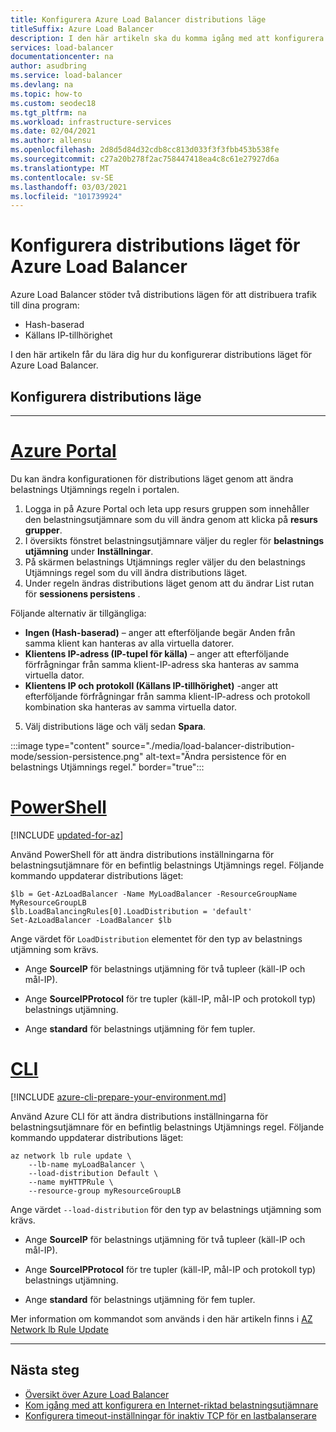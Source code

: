 ```yaml
---
title: Konfigurera Azure Load Balancer distributions läge
titleSuffix: Azure Load Balancer
description: I den här artikeln ska du komma igång med att konfigurera distributions läget för Azure Load Balancer att stödja Källans IP-tillhörighet.
services: load-balancer
documentationcenter: na
author: asudbring
ms.service: load-balancer
ms.devlang: na
ms.topic: how-to
ms.custom: seodec18
ms.tgt_pltfrm: na
ms.workload: infrastructure-services
ms.date: 02/04/2021
ms.author: allensu
ms.openlocfilehash: 2d8d5d84d32cdb8cc813d033f3f3fbb453b538fe
ms.sourcegitcommit: c27a20b278f2ac758447418ea4c8c61e27927d6a
ms.translationtype: MT
ms.contentlocale: sv-SE
ms.lasthandoff: 03/03/2021
ms.locfileid: "101739924"
---
```

# <a name="configure-the-distribution-mode-for-azure-load-balancer"></a>Konfigurera distributions läget för Azure Load Balancer

Azure Load Balancer stöder två distributions lägen för att distribuera trafik till dina program:

* Hash-baserad
* Källans IP-tillhörighet

I den här artikeln får du lära dig hur du konfigurerar distributions läget för Azure Load Balancer.


## <a name="configure-distribution-mode"></a>Konfigurera distributions läge

---

# <a name="azure-portal"></a>[**Azure Portal**](#tab/azure-portal)

Du kan ändra konfigurationen för distributions läget genom att ändra belastnings Utjämnings regeln i portalen.

1. Logga in på Azure Portal och leta upp resurs gruppen som innehåller den belastningsutjämnare som du vill ändra genom att klicka på **resurs grupper**.
2. I översikts fönstret belastningsutjämnare väljer du regler för **belastnings utjämning** under **Inställningar**.
3. På skärmen belastnings Utjämnings regler väljer du den belastnings Utjämnings regel som du vill ändra distributions läget.
4. Under regeln ändras distributions läget genom att du ändrar List rutan för **sessionens persistens** . 

Följande alternativ är tillgängliga: 

* **Ingen (Hash-baserad)** – anger att efterföljande begär Anden från samma klient kan hanteras av alla virtuella datorer.
* **Klientens IP-adress (IP-tupel för källa)** – anger att efterföljande förfrågningar från samma klient-IP-adress ska hanteras av samma virtuella dator.
* **Klientens IP och protokoll (Källans IP-tillhörighet)** -anger att efterföljande förfrågningar från samma klient-IP-adress och protokoll kombination ska hanteras av samma virtuella dator.

5. Välj distributions läge och välj sedan **Spara**.

:::image type="content" source="./media/load-balancer-distribution-mode/session-persistence.png" alt-text="Ändra persistence för en belastnings Utjämnings regel." border="true":::


# <a name="powershell"></a>[**PowerShell**](#tab/azure-powershell)

[!INCLUDE [updated-for-az](../../includes/updated-for-az.md)]

Använd PowerShell för att ändra distributions inställningarna för belastningsutjämnare för en befintlig belastnings Utjämnings regel. Följande kommando uppdaterar distributions läget: 

```azurepowershell-interactive
$lb = Get-AzLoadBalancer -Name MyLoadBalancer -ResourceGroupName MyResourceGroupLB
$lb.LoadBalancingRules[0].LoadDistribution = 'default'
Set-AzLoadBalancer -LoadBalancer $lb
```

Ange värdet för `LoadDistribution` elementet för den typ av belastnings utjämning som krävs. 

* Ange **SourceIP** för belastnings utjämning för två tupleer (käll-IP och mål-IP). 

* Ange **SourceIPProtocol** för tre tupler (käll-IP, mål-IP och protokoll typ) belastnings utjämning. 

* Ange **standard** för belastnings utjämning för fem tupler.

# <a name="cli"></a>[**CLI**](#tab/azure-cli)

[!INCLUDE [azure-cli-prepare-your-environment.md](../../includes/azure-cli-prepare-your-environment.md)]

Använd Azure CLI för att ändra distributions inställningarna för belastningsutjämnare för en befintlig belastnings Utjämnings regel.  Följande kommando uppdaterar distributions läget:

```azurecli-interactive
az network lb rule update \
    --lb-name myLoadBalancer \
    --load-distribution Default \
    --name myHTTPRule \
    --resource-group myResourceGroupLB 
```
Ange värdet `--load-distribution` för den typ av belastnings utjämning som krävs.

* Ange **SourceIP** för belastnings utjämning för två tupleer (käll-IP och mål-IP). 

* Ange **SourceIPProtocol** för tre tupler (käll-IP, mål-IP och protokoll typ) belastnings utjämning. 

* Ange **standard** för belastnings utjämning för fem tupler.

Mer information om kommandot som används i den här artikeln finns i [AZ Network lb Rule Update](/cli/azure/network/lb/rule#az_network_lb_rule_update)

---

## <a name="next-steps"></a>Nästa steg

* [Översikt över Azure Load Balancer](load-balancer-overview.md)
* [Kom igång med att konfigurera en Internet-riktad belastningsutjämnare](quickstart-load-balancer-standard-public-powershell.md)
* [Konfigurera timeout-inställningar för inaktiv TCP för en lastbalanserare](load-balancer-tcp-idle-timeout.md)